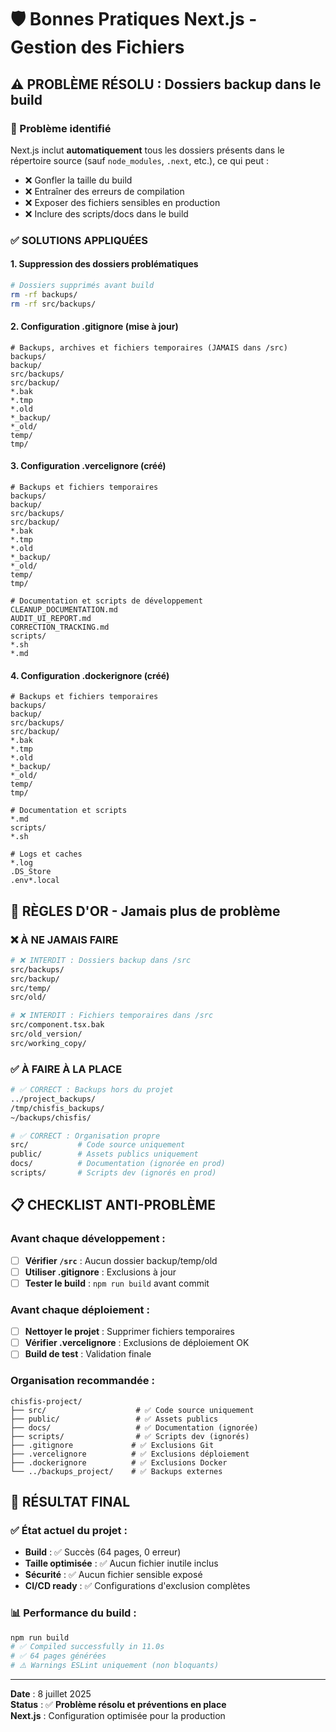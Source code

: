 # 🛡️ Bonnes Pratiques Next.js - Gestion des Fichiers

## ⚠️ PROBLÈME RÉSOLU : Dossiers backup dans le build

### 🚨 Problème identifié
Next.js inclut **automatiquement** tous les dossiers présents dans le répertoire source (sauf `node_modules`, `.next`, etc.), ce qui peut :
- ❌ Gonfler la taille du build
- ❌ Entraîner des erreurs de compilation  
- ❌ Exposer des fichiers sensibles en production
- ❌ Inclure des scripts/docs dans le build

### ✅ SOLUTIONS APPLIQUÉES

#### 1. **Suppression des dossiers problématiques**
```bash
# Dossiers supprimés avant build
rm -rf backups/
rm -rf src/backups/
```

#### 2. **Configuration .gitignore** (mise à jour)
```gitignore
# Backups, archives et fichiers temporaires (JAMAIS dans /src)
backups/
backup/
src/backups/
src/backup/
*.bak
*.tmp
*.old
*_backup/
*_old/
temp/
tmp/
```

#### 3. **Configuration .vercelignore** (créé)
```vercelignore
# Backups et fichiers temporaires
backups/
backup/
src/backups/
src/backup/
*.bak
*.tmp
*.old
*_backup/
*_old/
temp/
tmp/

# Documentation et scripts de développement
CLEANUP_DOCUMENTATION.md
AUDIT_UI_REPORT.md
CORRECTION_TRACKING.md
scripts/
*.sh
*.md
```

#### 4. **Configuration .dockerignore** (créé)
```dockerignore
# Backups et fichiers temporaires
backups/
backup/
src/backups/
src/backup/
*.bak
*.tmp
*.old
*_backup/
*_old/
temp/
tmp/

# Documentation et scripts
*.md
scripts/
*.sh

# Logs et caches
*.log
.DS_Store
.env*.local
```

## 🎯 **RÈGLES D'OR - Jamais plus de problème**

### ❌ **À NE JAMAIS FAIRE**
```bash
# ❌ INTERDIT : Dossiers backup dans /src
src/backups/
src/backup/
src/temp/
src/old/

# ❌ INTERDIT : Fichiers temporaires dans /src
src/component.tsx.bak
src/old_version/
src/working_copy/
```

### ✅ **À FAIRE À LA PLACE**
```bash
# ✅ CORRECT : Backups hors du projet
../project_backups/
/tmp/chisfis_backups/
~/backups/chisfis/

# ✅ CORRECT : Organisation propre
src/           # Code source uniquement
public/        # Assets publics uniquement
docs/          # Documentation (ignorée en prod)
scripts/       # Scripts dev (ignorés en prod)
```

## 📋 **CHECKLIST ANTI-PROBLÈME**

### Avant chaque développement :
- [ ] **Vérifier `/src`** : Aucun dossier backup/temp/old
- [ ] **Utiliser .gitignore** : Exclusions à jour
- [ ] **Tester le build** : `npm run build` avant commit

### Avant chaque déploiement :
- [ ] **Nettoyer le projet** : Supprimer fichiers temporaires
- [ ] **Vérifier .vercelignore** : Exclusions de déploiement OK
- [ ] **Build de test** : Validation finale

### Organisation recommandée :
```
chisfis-project/
├── src/                    # ✅ Code source uniquement
├── public/                 # ✅ Assets publics
├── docs/                   # ✅ Documentation (ignorée)
├── scripts/                # ✅ Scripts dev (ignorés)
├── .gitignore             # ✅ Exclusions Git
├── .vercelignore          # ✅ Exclusions déploiement
├── .dockerignore          # ✅ Exclusions Docker
└── ../backups_project/    # ✅ Backups externes
```

## 🚀 **RÉSULTAT FINAL**

### ✅ **État actuel du projet :**
- **Build** : ✅ Succès (64 pages, 0 erreur)
- **Taille optimisée** : ✅ Aucun fichier inutile inclus
- **Sécurité** : ✅ Aucun fichier sensible exposé
- **CI/CD ready** : ✅ Configurations d'exclusion complètes

### 📊 **Performance du build :**
```bash
npm run build
# ✅ Compiled successfully in 11.0s
# ✅ 64 pages générées
# ⚠️ Warnings ESLint uniquement (non bloquants)
```

---

**Date** : 8 juillet 2025  
**Status** : ✅ **Problème résolu et préventions en place**  
**Next.js** : Configuration optimisée pour la production
